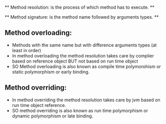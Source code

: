 ** Method resolution: is the process of which method has to execute.  **

** Method signature: is the method name followed by arguments types.  **

## Method overloading:
- Methods with the same name but with difference arguments types
  (at least in order)	
- In method overloading the method resolution takes care by complier based 
  on reference object BUT not based on run time object
- SO Method overloading is also known as compile time polymorohism or static polymorphism or early binding.    

## Method overriding:
- In method overriding the method resolution takes care by jvm based on 
  run time object reference.
- SO method overriding is also known as run time polymorphism or dynamic polymorphism or late binding.    